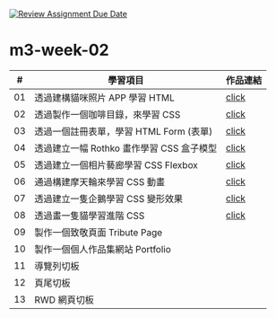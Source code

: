 [![Review Assignment Due Date](https://classroom.github.com/assets/deadline-readme-button-24ddc0f5d75046c5622901739e7c5dd533143b0c8e959d652212380cedb1ea36.svg)](https://classroom.github.com/a/vlJXFE8Y)
# m3-week-02

| #  | 學習項目                                  | 作品連結         |
|----|-----------------------------------------|--------------|
| 01 | 透過建構貓咪照片 APP 學習 HTML            | <a href="https://yenlingtu.github.io/m3-week-02-YenlingTu/cat_photo_app/">click</a> |
| 02 | 透過製作一個咖啡目錄，來學習 CSS           |  <a href="https://yenlingtu.github.io/m3-week-02-YenlingTu/cafe_menu/">click</a>  |
| 03 | 透過一個註冊表單，學習 HTML Form (表單)    |  <a href="https://yenlingtu.github.io/m3-week-02-YenlingTu/registration_form/">click</a>  |
| 04 | 透過建立一幅 Rothko 畫作學習 CSS 盒子模型 |  <a href="https://yenlingtu.github.io/m3-week-02-YenlingTu/rothko_painting/">click</a>  |
| 05 | 透過建立一個相片藝廊學習 CSS Flexbox      |  <a href="https://yenlingtu.github.io/m3-week-02-YenlingTu/photo_gallery/">click</a>  |
| 06 | 通過構建摩天輪來學習 CSS 動畫             |  <a href="https://yenlingtu.github.io/m3-week-02-YenlingTu/ferris_wheel/">click</a>  |
| 07 | 透過建立一隻企鵝學習 CSS 變形效果         |  <a href="https://yenlingtu.github.io/m3-week-02-YenlingTu/penguin/">click</a>  |
| 08 | 透過畫一隻貓學習進階 CSS                  | <a href="https://yenlingtu.github.io/m3-week-02-YenlingTu/cat_painting/">click</a>   |
| 09 | 製作一個致敬頁面 Tribute Page             |  |
| 10 | 製作一個個人作品集網站 Portfolio          |  |
| 11 | 導覽列切板                                |  |
| 12 | 頁尾切板                                  |  |
| 13 | RWD 網頁切板                              |  |

